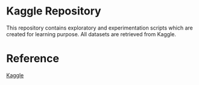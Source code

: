 # Kaggle Repository

This repository contains exploratory and experimentation scripts which are created for learning purpose. All datasets are retrieved from Kaggle.


# Reference
[Kaggle](http://kaggle.com/)
